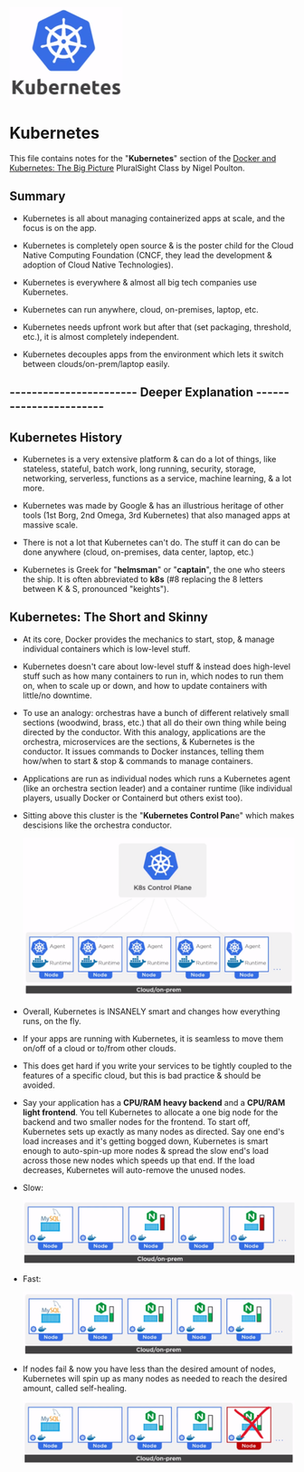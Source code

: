![Kubernetes Logo](/images/kubernetes/kubernetes-logo.png)

# Kubernetes

This file contains notes for the "**Kubernetes**" section of the [Docker and Kubernetes: The Big Picture](https://app.pluralsight.com/library/courses/docker-kubernetes-big-picture/table-of-contents) PluralSight Class by Nigel Poulton.

## Summary

- Kubernetes is all about managing containerized apps at scale, and the focus is on the app.

- Kubernetes is completely open source & is the poster child for the Cloud Native Computing Foundation (CNCF, they lead the development & adoption of Cloud Native Technologies).

- Kubernetes is everywhere & almost all big tech companies use Kubernetes.

- Kubernetes can run anywhere, cloud, on-premises, laptop, etc.

- Kubernetes needs upfront work but after that (set packaging, threshold, etc.), it is almost completely independent.

- Kubernetes decouples apps from the environment which lets it switch between clouds/on-prem/laptop easily.

## ----------------------- Deeper Explanation -----------------------

## Kubernetes History

- Kubernetes is a very extensive platform & can do a lot of things, like stateless, stateful, batch work, long running, security, storage, networking, serverless, functions as a service, machine learning, & a lot more.

- Kubernetes was made by Google & has an illustrious heritage of other tools (1st Borg, 2nd Omega, 3rd Kubernetes) that also managed apps at massive scale.

- There is not a lot that Kubernetes can't do. The stuff it can do can be done anywhere (cloud, on-premises, data center, laptop, etc.)

- Kubernetes is Greek for "**helmsman**" or "**captain**", the one who steers the ship. It is often abbreviated to **k8s** (#8 replacing the 8 letters between K & S, pronounced "keights").

## Kubernetes: The Short and Skinny

- At its core, Docker provides the mechanics to start, stop, & manage individual containers which is low-level stuff.

- Kubernetes doesn't care about low-level stuff & instead does high-level stuff such as how many containers to run in, which nodes to run them on, when to scale up or down, and how to update containers with little/no downtime.

- To use an analogy: orchestras have a bunch of different relatively small sections (woodwind, brass, etc.) that all do their own thing while being directed by the conductor. With this analogy, applications are the orchestra, microservices are the sections, & Kubernetes is the conductor. It issues commands to Docker instances, telling them how/when to start & stop & commands to manage containers.

- Applications are run as individual nodes which runs a Kubernetes agent (like an orchestra section leader) and a container runtime (like individual players, usually Docker or Containerd but others exist too).

- Sitting above this cluster is the "**Kubernetes Control Pan**e" which makes descisions like the orchestra conductor.

    ![Kubernetes Control Pane & Cluster](/images/kubernetes/kubernetes-cluster-control-pane.png)

- Overall, Kubernetes is INSANELY smart and changes how everything runs, on the fly.

- If your apps are running with Kubernetes, it is seamless to move them on/off of a cloud or to/from other clouds.

- This does get hard if you write your services to be tightly coupled to the features of a specific cloud, but this is bad practice & should be avoided.

- Say your application has a **CPU/RAM heavy backend** and a **CPU/RAM light frontend**. You tell Kubernetes to allocate a one big node for the backend and two smaller nodes for the frontend. To start off, Kubernetes sets up exactly as many nodes as directed. Say one end's load increases and it's getting bogged down, Kubernetes is smart enough to auto-spin-up more nodes & spread the slow end's load across those new nodes which speeds up that end. If the load decreases, Kubernetes will auto-remove the unused nodes.

- Slow:

    ![Kubernetes Slow Nodes](/images/kubernetes/kubernetes-slow.png)

- Fast:

    ![Kubernetes Fast Nodes](/images/kubernetes/kubernetes-fast.png)

- If nodes fail & now you have less than the desired amount of nodes, Kubernetes will spin up as many nodes as needed to reach the desired amount, called self-healing.

    ![Kubernetes Failed & Healed Node](/images/kubernetes/kubernetes-failed-healed.png)
